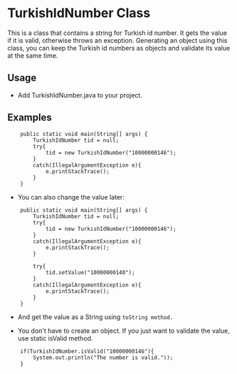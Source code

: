 # TurkishIdNumber Class

This is a class that contains a string for Turkish id number. It gets the value if it is valid, otherwise throws an exception.
Generating an object using this class, you can keep the Turkish id numbers as objects and validate its value at the same time.

## Usage
* Add TurkishIdNumber.java to your project.

## Examples
```
    public static void main(String[] args) {
        TurkishIdNumber tid = null;
        try{
            tid = new TurkishIdNumber("10000000146");
        }
        catch(IllegalArgumentException e){
            e.printStackTrace();
        }
    }

```

* You can also change the value later:


```
    public static void main(String[] args) {
        TurkishIdNumber tid = null;
        try{
            tid = new TurkishIdNumber("10000000146");
        }
        catch(IllegalArgumentException e){
            e.printStackTrace();
        }
        
        try{
            tid.setValue("10000000140");
        }
        catch(IllegalArgumentException e){
            e.printStackTrace();
        }
    }
```

* And get the value as a String using `toString method.`


* You don't have to create an object. If you just want to validate the value, use static isValid method. 

```
    if(TurkishIdNumber.isValid("10000000146"){
        System.out.println("The number is valid."));
    }
```

